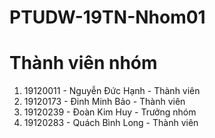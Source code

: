 # PTUDW-19TN-Nhom01
# Thành viên nhóm
1. 19120011 - Nguyễn Đức Hạnh - Thành viên
2. 19120173 - Đinh Minh Bảo - Thành viên
3. 19120239 - Đoàn Kim Huy - Trưởng nhóm
4. 19120283 - Quách Bình Long - Thành viên
